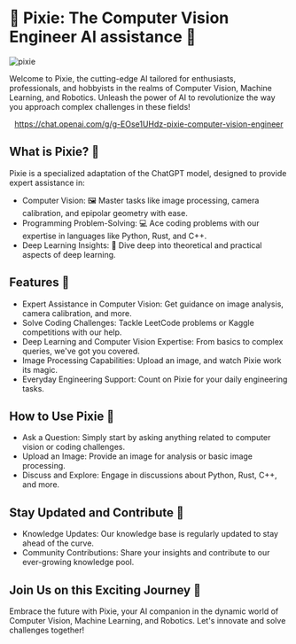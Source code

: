 # 🌟 Pixie: The Computer Vision Engineer AI assistance 🤖

![pixie](https://github.com/kornia/data/blob/main/pixie_banner.png?raw=true)

Welcome to Pixie, the cutting-edge AI tailored for enthusiasts, professionals, and hobbyists in the realms of Computer Vision, Machine Learning, and Robotics. Unleash the power of AI to revolutionize the way you approach complex challenges in these fields!

<p align="center">
  <a href="https://chat.openai.com/g/g-EOse1UHdz-pixie-computer-vision-engineer">https://chat.openai.com/g/g-EOse1UHdz-pixie-computer-vision-engineer</a>
</p>

## What is Pixie? 🧐
Pixie is a specialized adaptation of the ChatGPT model, designed to provide expert assistance in:

- Computer Vision: 🖼️ Master tasks like image processing, camera calibration, and epipolar geometry with ease.
- Programming Problem-Solving: 💻 Ace coding problems with our expertise in languages like Python, Rust, and C++.
- Deep Learning Insights: 🧠 Dive deep into theoretical and practical aspects of deep learning.

## Features 🌈
- Expert Assistance in Computer Vision: Get guidance on image analysis, camera calibration, and more.
- Solve Coding Challenges: Tackle LeetCode problems or Kaggle competitions with our help.
- Deep Learning and Computer Vision Expertise: From basics to complex queries, we've got you covered.
- Image Processing Capabilities: Upload an image, and watch Pixie work its magic.
- Everyday Engineering Support: Count on Pixie for your daily engineering tasks.
  
## How to Use Pixie 🤔
- Ask a Question: Simply start by asking anything related to computer vision or coding challenges.
- Upload an Image: Provide an image for analysis or basic image processing.
- Discuss and Explore: Engage in discussions about Python, Rust, C++, and more.
  
## Stay Updated and Contribute 📢
- Knowledge Updates: Our knowledge base is regularly updated to stay ahead of the curve.
- Community Contributions: Share your insights and contribute to our ever-growing knowledge pool.

## Join Us on this Exciting Journey 🚀
Embrace the future with Pixie, your AI companion in the dynamic world of Computer Vision, Machine Learning, and Robotics. Let's innovate and solve challenges together!
